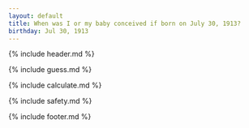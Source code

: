 ```yaml
---
layout: default
title: When was I or my baby conceived if born on July 30, 1913?
birthday: Jul 30, 1913
---
```


{% include header.md %}

{% include guess.md %}

{% include calculate.md %}

{% include safety.md %}

{% include footer.md %}



